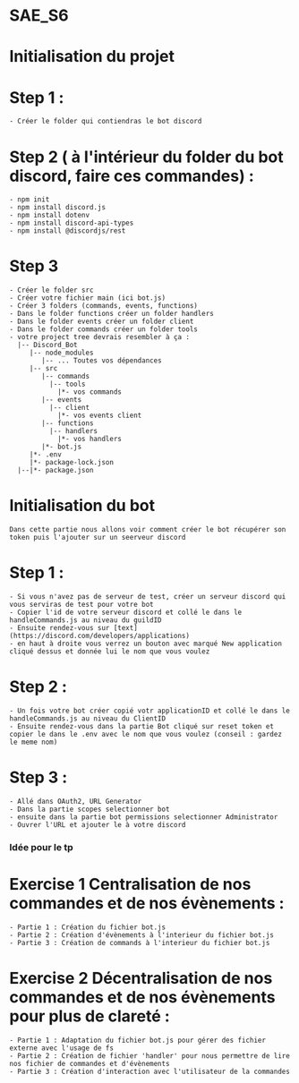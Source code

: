 # SAE_S6

# Initialisation du projet
  # Step 1 : 
    - Créer le folder qui contiendras le bot discord
    
  # Step 2 ( à l'intérieur du folder du bot discord, faire ces commandes) : 
    - npm init
    - npm install discord.js
    - npm install dotenv
    - npm install discord-api-types
    - npm install @discordjs/rest

  # Step 3 
    - Créer le folder src 
    - Créer votre fichier main (ici bot.js)
    - Créer 3 folders (commands, events, functions)
    - Dans le folder functions créer un folder handlers
    - Dans le folder events créer un folder client
    - Dans le folder commands créer un folder tools
    - votre project tree devrais resembler à ça : 
      |-- Discord_Bot
         |-- node_modules
            |-- ... Toutes vos dépendances
         |-- src
            |-- commands
              |-- tools
                |*- vos commands
            |-- events
              |-- client
                |*- vos events client
            |-- functions
              |-- handlers
                |*- vos handlers
            |*- bot.js
         |*- .env
         |*- package-lock.json
      |--|*- package.json

# Initialisation du bot
    Dans cette partie nous allons voir comment créer le bot récupérer son token puis l'ajouter sur un seerveur discord
  # Step 1 :
    - Si vous n'avez pas de serveur de test, créer un serveur discord qui vous serviras de test pour votre bot
    - Copier l'id de votre serveur discord et collé le dans le handleCommands.js au niveau du guildID
    - Ensuite rendez-vous sur [text](https://discord.com/developers/applications)
    - en haut à droite vous verrez un bouton avec marqué New application cliqué dessus et donnée lui le nom que vous voulez
  
  # Step 2 :
    - Un fois votre bot créer copié votr applicationID et collé le dans le handleCommands.js au niveau du ClientID
    - Ensuite rendez-vous dans la partie Bot cliqué sur reset token et copier le dans le .env avec le nom que vous voulez (conseil : gardez le meme nom)
  
  # Step 3 :
    - Allé dans OAuth2, URL Generator
    - Dans la partie scopes selectionner bot
    - ensuite dans la partie bot permissions selectionner Administrator
    - Ouvrer l'URL et ajouter le à votre discord

### Idée pour le tp
  
  # Exercise 1 Centralisation de nos commandes et de nos évènements :
    - Partie 1 : Création du fichier bot.js
    - Partie 2 : Création d'évènements à l'interieur du fichier bot.js
    - Partie 3 : Création de commands à l'interieur du fichier bot.js
  
  # Exercise 2 Décentralisation de nos commandes et de nos évènements pour plus de clareté : 
    - Partie 1 : Adaptation du fichier bot.js pour gérer des fichier externe avec l'usage de fs
    - Partie 2 : Création de fichier 'handler' pour nous permettre de lire nos fichier de commandes et d'évènements
    - Partie 3 : Création d'interaction avec l'utilisateur de la commandes


  
  

